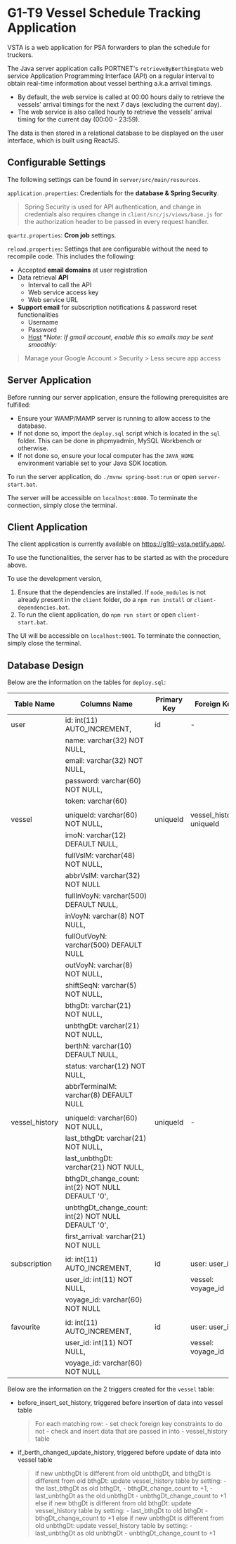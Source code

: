 # G1-T9 Vessel Schedule Tracking Application

VSTA is a web application for PSA forwarders to plan the schedule for truckers. 

The Java server application calls PORTNET's `retrieveByBerthingDate` web service Application Programming Interface (API) on a regular interval to obtain real-time information about vessel berthing a.k.a arrival timings. 
- By default, the web service is called at 00:00 hours daily to retrieve the vessels’ arrival timings for the next 7 days (excluding the current day). 
- The web service is also called hourly to retrieve the vessels’ arrival timing for the current day (00:00 - 23:59).

The data is then stored in a relational database to be displayed on the user interface, which is built using ReactJS.

## Configurable Settings
The following settings can be found in `server/src/main/resources`.

`application.properties`: Credentials for the **database & Spring Security**. 
> Spring Security is used for API authentication, and change in credentials also requires change in `client/src/js/views/base.js` for the authorization header to be passed in every request handler.

`quartz.properties`: **Cron job** settings.

`reload.properties`: Settings that are configurable without the need to recompile code. This includes the following: 
- Accepted **email domains** at user registration
- Data retrieval **API**
    - Interval to call the API
    - Web service access key
    - Web service URL
- **Support email** for subscription notifications & password reset functionalities
    - Username
    - Password
    - [Host](https://www.jhipster.tech/tips/011_tip_configuring_email_in_jhipster.html) **Note: If gmail account, enable this so emails may be sent smoothly:*
> Manage your Google Account > Security > Less secure app access


## Server Application

Before running our server application, ensure the following prerequisites are fulfilled:
- Ensure your WAMP/MAMP server is running to allow access to the database. 
- If not done so, import the `deploy.sql` script which is located in the `sql` folder. This can be done in phpmyadmin, MySQL Workbench or otherwise. 
- If not done so, ensure your local computer has the `JAVA_HOME` environment variable set to your Java SDK location.

To run the server application, do `./mvnw spring-boot:run` or open `server-start.bat`. 

The server will be accessible on `localhost:8080`. To terminate the connection, simply close the terminal.

## Client Application

The client application is currently available on https://g1t9-vsta.netlify.app/.

To use the functionalities, the server has to be started as with the procedure above.

To use the development version,

1. Ensure that the dependencies are installed. If `node_modules` is not already present in the `client` folder, do a `npm run install` or `client-dependencies.bat`.
2. To run the client application, do `npm run start` or open `client-start.bat`. 

The UI will be accessible on `localhost:9001`. To terminate the connection, simply close the terminal.


## Database Design

Below are the information on the tables for `deploy.sql`:

| Table Name     | Columns Name                                        | Primary Key | Foreign Key              |
|----------------|-----------------------------------------------------|-------------|--------------------------|
| user           | id: int(11) AUTO_INCREMENT,                         | id          | -                        |
|                | name: varchar(32) NOT NULL,                         |             |                          |
|                | email: varchar(32) NOT NULL,                        |             |                          |
|                | password: varchar(60) NOT NULL,                     |             |                          |
|                | token: varchar(60)                                  |             |                          |
|                |                                                     |             |                          |
| vessel         | uniqueId: varchar(60) NOT NULL,                     | uniqueId    | vessel_history: uniqueId |
|                | imoN: varchar(12) DEFAULT NULL,                     |             |                          |
|                | fullVslM: varchar(48) NOT NULL,                     |             |                          |
|                | abbrVslM: varchar(32) NOT NULL                      |             |                          |
|                | fullInVoyN: varchar(500) DEFAULT NULL,              |             |                          |
|                | inVoyN: varchar(8) NOT NULL,                        |             |                          |
|                | fullOutVoyN: varchar(500) DEFAULT NULL              |             |                          |
|                | outVoyN: varchar(8) NOT NULL,                       |             |                          |
|                | shiftSeqN: varchar(5) NOT NULL,                     |             |                          |
|                | bthgDt: varchar(21) NOT NULL,                       |             |                          |
|                | unbthgDt: varchar(21) NOT NULL,                     |             |                          |
|                | berthN: varchar(10) DEFAULT NULL,                   |             |                          |
|                | status: varchar(12) NOT NULL,                       |             |                          |
|                | abbrTerminalM: varchar(8) DEFAULT NULL              |             |                          |
|                |                                                     |             |                          |
| vessel_history | uniqueId: varchar(60) NOT NULL,                     | uniqueId    | -                        |
|                | last_bthgDt: varchar(21) NOT NULL,                  |             |                          |
|                | last_unbthgDt: varchar(21) NOT NULL,                |             |                          |
|                | bthgDt_change_count: int(2) NOT NULL DEFAULT '0',   |             |                          |
|                | unbthgDt_change_count: int(2) NOT NULL DEFAULT '0', |             |                          |
|                | first_arrival: varchar(21) NOT NULL                 |             |                          |
|                |                                                     |             |                          |
| subscription   | id: int(11) AUTO_INCREMENT,                         | id          | user: user_id,           |
|                | user_id: int(11) NOT NULL,                          |             | vessel: voyage_id        |
|                | voyage_id: varchar(60) NOT NULL                     |             |                          |
|                |                                                     |             |                          |
| favourite      | id: int(11) AUTO_INCREMENT,                         | id          | user: user_id,           |
|                | user_id: int(11) NOT NULL,                          |             | vessel: voyage_id        |
|                | voyage_id: varchar(60) NOT NULL                     |             |                          |


Below are the information on the 2 triggers created for the `vessel` table:
- before_insert_set_history, triggered before insertion of data into vessel table

    > For each matching row:
        - set check foreign key constraints to do not
        - check and insert data that are passed in into
        - vessel_history table 

- if_berth_changed_update_history, triggered before update of data into vessel table

    > if new unbthgDt is different from old unbthgDt,
    and bthgDt is different from old bthgDt:
    update vessel_history table by setting:
        - the last_bthgDt as old bthgDt,
        - bthgDt_change_count to +1,
        - last_unbthgDt as the old unbthgDt
        - unbthgDt_change_count to +1
    else if new bthgDt is different from old bthgDt:
    update vessel_history table by setting:
        - last_bthgDt to old bthgDt
        - bthgDt_change_count to +1
    else if new unbthgDt is different from old unbthgDt:
    update vessel_history table by setting:
        - last_unbthgDt as old unbthgDt
        - unbthgDt_change_count to +1
